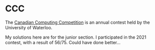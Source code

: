 # CCC

The [Canadian Computing Competition](https://cemc.math.uwaterloo.ca/contests/computing.html) is an annual contest held by the University of Waterloo.

My solutions here are for the junior section. I participated in the 2021 contest, with a result of 56/75. Could have done better...
